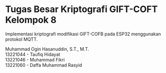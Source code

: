 # Tugas Besar Kriptografi GIFT-COFT Kelompok 8

Implementasi kriptografi modifikasi GIFT-COFB pada ESP32 menggunakan protokol MQTT.

Muhammad Ogin Hasanuddin, S.T., M.T.<br>13221044 - Taufiq Hidayat<br>13221046 - Muhammad Fikri<br>13221060 - Daffa Muhammad Rasyid
